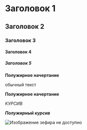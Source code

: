 # Заголовок 1

## Заголовок 2

### Заголовок 3

#### Заголовок 4

##### Заголовок 5

**Полужирное начертание**

обычный текст

__Полужирное начертание__

*КУРСИВ*

***Полужирный курсив***

![Изображение зефира не доступно](zephyr.jpg)